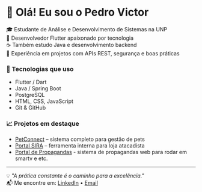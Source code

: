 # 👋 Olá! Eu sou o Pedro Victor

🎓 Estudante de Análise e Desenvolvimento de Sistemas na UNP  
📱 Desenvolvedor Flutter apaixonado por tecnologia  
☕ Também estudo Java e desenvolvimento backend  
🔗 Experiência em projetos com APIs REST, segurança e boas práticas  

### 🚀 Tecnologias que uso
- Flutter / Dart
- Java / Spring Boot
- PostgreSQL
- HTML, CSS, JavaScript
- Git & GitHub

### 📈 Projetos em destaque
- [PetConnect](https://github.com/PedroVictorXD?tab=repositories&q=petconnect) – sistema completo para gestão de pets
- [Portal SIRA](https://github.com/PedroVictorXD?tab=repositories&q=sira) – ferramenta interna para loja atacadista
- [Portal de Propagandas](https://github.com/PedroVictorXD/portal-propagandas) - sistema de propagandas web para rodar em smartv e etc.

---

💡 *"A prática constante é o caminho para a excelência."*  
📬 Me encontre em: [LinkedIn]() • [Email](jessevvv63@gmail.com)
